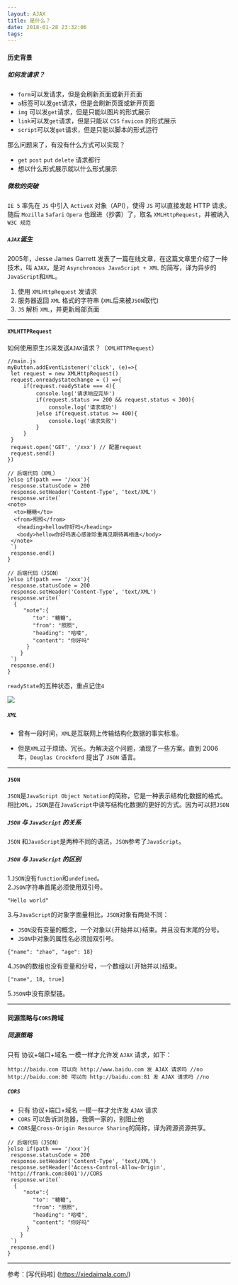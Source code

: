 ```yaml
---
layout: AJAX
title: 是什么？
date: 2018-01-28 23:32:06
tags:
---
```

#### 历史背景
##### 如何发请求？
* `form`可以发请求，但是会刷新页面或新开页面
* `a`标签可以发`get`请求，但是会刷新页面或新开页面
* `img` 可以发`get`请求，但是只能以图片的形式展示
* `link`可以发`get`请求，但是只能以 `CSS` `favicon` 的形式展示
* `script`可以发`get`请求，但是只能以脚本的形式运行
 
那么问题来了，有没有什么方式可以实现？

* `get` `post` `put` `delete` 请求都行
* 想以什么形式展示就以什么形式展示

##### 微软的突破
`IE 5` 率先在 `JS` 中引入 `ActiveX` 对象（API），使得 `JS` 可以直接发起 HTTP 请求。
随后 `Mozilla` `Safari` `Opera` 也跟进（抄袭）了，取名 `XMLHttpRequest`，并被纳入 `W3C 规范`

##### `AJAX`诞生
2005年，Jesse James Garrett 发表了一篇在线文章，在这篇文章里介绍了一种技术，叫 `AJAX`，是对 `Asynchronous JavaScript + XML` 的简写，译为异步的`JavaScript`和`XML`。

1. 使用 `XMLHttpRequest` 发请求
2. 服务器返回 `XML` 格式的字符串 (`XML`后来被`JSON`取代)
3. `JS` 解析 `XML`，并更新局部页面

---

#### `XMLHTTPRequest`

如何使用原生`JS`来发送`AJAX`请求？（`XMLHTTPRequest`）

```
//main.js
myButton.addEventListener('click', (e)=>{
 let request = new XMLHttpRequest()
 request.onreadystatechange = () =>{ 
     if(request.readyState === 4){
         console.log('请求响应完毕')
         if(request.status >= 200 && request.status < 300){
             console.log('请求成功')
         }else if(request.status >= 400){
             console.log('请求失败')
         }
     }
 }
 request.open('GET', '/xxx') // 配置request
 request.send()
})
    
// 后端代码（XML）
}else if(path === '/xxx'){
 response.statusCode = 200
 response.setHeader('Content-Type', 'text/XML')
 response.write(`
<note>
  <to>糖糖</to>
  <from>照照</from>
   <heading>hellow你好吗</heading>
   <body>hellow你好吗衷心感谢珍重再见期待再相逢</body>
 </note>
 `)
 response.end()
}
   
// 后端代码（JSON）
}else if(path === '/xxx'){
 response.statusCode = 200
 response.setHeader('Content-Type', 'text/XML')
 response.write(`
  {
     "note":{
        "to": "糖糖",
        "from": "照照",
        "heading": "哈喽",
        "content": "你好吗"
      }
    }
 `)
 response.end()
}
```    

`readyState`的五种状态，重点记住`4`

<img src='https://i.loli.net/2018/01/29/5a6eeb46a0ca4.png
'>

##### `XML`
* 曾有一段时间，`XML`是互联网上传输结构化数据的事实标准。

* 但是`XML`过于烦琐、冗长。为解决这个问题，涌现了一些方案。直到 2006年，`Douglas Crockford` 提出了 `JSON` 语言。

---

#### `JSON`
`JSON`是`JavaScript Object Notation`的简称，它是一种表示结构化数据的格式。相比`XML`，`JSON`是在`JavaScript`中读写结构化数据的更好的方式。因为可以把`JSON`

##### `JSON` 与 `JavaScript` 的关系
`JSON` 和`JavaScript`是两种不同的语法，`JSON`参考了`JavaScript`。

##### `JSON` 与 `JavaScript` 的区别
1.`JSON`没有`function`和`undefined`。<br/>
2.`JSON`字符串首尾必须使用双引号。<br/>

```
"Hello world"
```
3.与`JavaScript`的对象字面量相比，`JSON`对象有两处不同：<br/>

* `JSON`没有变量的概念，一个对象以`{`开始并以`}`结束。并且没有末尾的分号。
* `JSON`中对象的属性名必须加双引号。
	
```
{"name": "zhao", "age": 18}
```

4.`JSON`的数组也没有变量和分号，一个数组以`[`开始并以`]`结束。

```
["name", 18, true]
```

5.`JSON`中没有原型链。

---
#### 同源策略与`CORS`跨域
##### 同源策略
只有 协议+端口+域名 一模一样才允许发 `AJAX` 请求，如下：

```
http://baidu.com 可以向 http://www.baidu.com 发 AJAX 请求吗 //no
http://baidu.com:80 可以向 http://baidu.com:81 发 AJAX 请求吗 //no
```

##### `CORS`

* 只有 协议+端口+域名 一模一样才允许发 `AJAX` 请求
* `CORS` 可以告诉浏览器，我俩一家的，别阻止他
* `CORS`是`Cross-Origin Resource Sharing`的简称，译为跨源资源共享。

```
// 后端代码（JSON）
}else if(path === '/xxx'){
 response.statusCode = 200
 response.setHeader('Content-Type', 'text/XML')
 response.setHeader('Access-Control-Allow-Origin', 'http://frank.com:8001')//CORS
 response.write(`
  {
     "note":{
        "to": "糖糖",
        "from": "照照",
        "heading": "哈喽",
        "content": "你好吗"
      }
    }
 `)
 response.end()
}
```

---

参考：[写代码啦] (https://xiedaimala.com/)